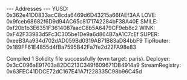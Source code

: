 --- Addresses ---
YUSD: 0x362e41D0833acC8cda6469d6D43215a66fAEf3AA
LOVE: 0x9fceb68682f6D9d94AC65c8171742284bF38A40E
SMILE: 0xf20b1b3E6351F3614087aacC8b5A6479CF9eb8c2
WINK: 0xF42F33983d5Fc3C305be1De9a6d864B7aA1C7cEf
SUPER: 0xeeB3Aa934d702dAD059Bd0319AB71B83aD84bbF9
TipRouter: 0x189FF61E4855d4fBa7595B42Fa7fe2d22FA98e83




Compiled 1 Solidity file successfully (evm target: paris).
Deployer: 0x3cC096aE91703a82DC213C349f609671DB4914a9
StreamRegistry: 0x63FEC41DDCE72dC167E41A7f228335C98b96C45d